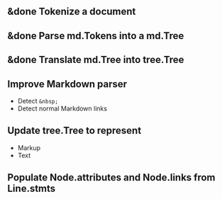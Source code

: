 ## &done Tokenize a document

## &done Parse md.Tokens into a md.Tree

## &done Translate md.Tree into tree.Tree

## Improve Markdown parser
- Detect `&nbsp;`
- Detect normal Markdown links

## Update tree.Tree to represent
- Markup
- Text

## Populate Node.attributes and Node.links from Line.stmts

